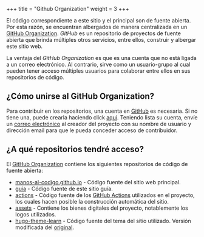 +++
title = "Github Organization"
weight = 3
+++

El código correspondiente a este sitio y el principal son de fuente abierta. Por esta razón, se encuentran albergados de manera centralizada en un [GitHub Organization](https://github.com/manos-al-codigo). *GitHub* es un repositorio de proyectos de fuente abierta que brinda múltiples otros servicios, entre ellos, construir y albergar este sitio web.  

La ventaja del *GitHub Organization* es que es una cuenta que no está ligada a un correo electrónico. Al contrario, sirve como un usuario-grupo al cual pueden tener acceso múltiples usuarios para colaborar entre ellos en sus repositorios de código.

## ¿Cómo unirse al GitHub Organization?

Para contribuir en los repositorios, una cuenta en [GitHub](https://github.com/) es necesaria. Si no tiene una, puede crearla haciendo click [aquí](https://github.com/join).
Teniendo lista su cuenta, envíe un [correo electrónico](mailto:clopeza@estud.usfq.edu.ec) al creador del proyecto con su nombre de usuario y dirección email para que le pueda conceder acceso de contribuidor.

## ¿A qué repositorios tendré acceso?

El [GitHub Organization](https://github.com/manos-al-codigo) contiene los siguientes repositorios de código de fuente abierta:

* [manos-al-codigo.github.io](https://github.com/manos-al-codigo/manos-al-codigo.github.io) - Código fuente del sitio web principal.
* [guia](https://github.com/manos-al-codigo/guia) - Código fuente de este sitio guía.
* [actions](https://github.com/manos-al-codigo/actions) - Código fuente de los [GitHub Actions](https://github.com/features/actions) utilizados en el proyecto, los cuales hacen posible la construcción automática del sitio.
* [assets](https://github.com/manos-al-codigo/assets) - Contiene los bienes digitales del proyecto, notablemente los logos utilizados.
* [hugo-theme-learn](https://github.com/manos-al-codigo/hugo-theme-learn) - Código fuente del tema del sitio utilizado. Versión modificada del [original](https://github.com/matcornic/hugo-theme-learn).
